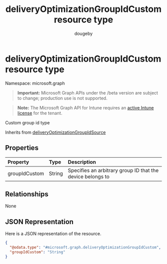﻿---
title: "deliveryOptimizationGroupIdCustom resource type"
description: "Custom group id type"
author: "dougeby"
localization_priority: Normal
ms.prod: "intune"
doc_type: resourcePageType
---

# deliveryOptimizationGroupIdCustom resource type

Namespace: microsoft.graph

> **Important:** Microsoft Graph APIs under the /beta version are subject to change; production use is not supported.

> **Note:** The Microsoft Graph API for Intune requires an [active Intune license](https://go.microsoft.com/fwlink/?linkid=839381) for the tenant.

Custom group id type

Inherits from [deliveryOptimizationGroupIdSource](../resources/intune-deviceconfig-deliveryoptimizationgroupidsource.md)

## Properties

| Property      | Type   | Description                                                |
| :------------ | :----- | :--------------------------------------------------------- |
| groupIdCustom | String | Specifies an arbitrary group ID that the device belongs to |

## Relationships

None

## JSON Representation

Here is a JSON representation of the resource.

<!-- {
  "blockType": "resource",
  "@odata.type": "microsoft.graph.deliveryOptimizationGroupIdCustom"
}
-->

```json
{
  "@odata.type": "#microsoft.graph.deliveryOptimizationGroupIdCustom",
  "groupIdCustom": "String"
}
```
